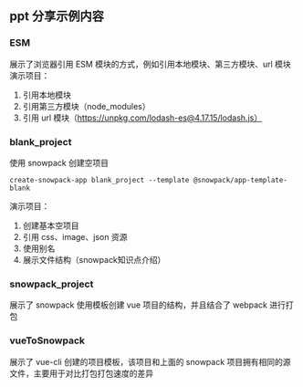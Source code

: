 ## ppt 分享示例内容
### ESM
展示了浏览器引用 ESM 模块的方式，例如引用本地模块、第三方模块、url 模块
演示项目：
1. 引用本地模块
2. 引用第三方模块（node_modules）
3. 引用 url 模块（https://unpkg.com/lodash-es@4.17.15/lodash.js）

### blank_project
使用 snowpack 创建空项目
```
create-snowpack-app blank_project --template @snowpack/app-template-blank
```

演示项目：
1. 创建基本空项目
2. 引用 css、image、json 资源
3. 使用别名
4. 展示文件结构（snowpack知识点介绍）

### snowpack_project
展示了 snowpack 使用模板创建 vue 项目的结构，并且结合了 webpack 进行打包

### vueToSnowpack
展示了 vue-cli 创建的项目模板，该项目和上面的 snowpack 项目拥有相同的源文件，主要用于对比打包打包速度的差异